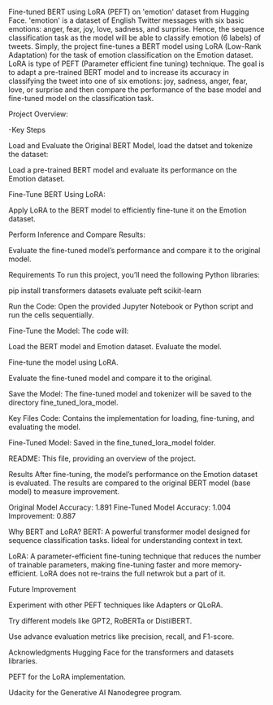Fine-tuned BERT using LoRA (PEFT) on 'emotion' dataset from Hugging Face. 'emotion' is a dataset of English Twitter messages with six basic emotions: anger, fear, joy, love, sadness, and surprise.
Hence, the sequence classification task as the model will be able to classify emotion (6 labels) of tweets.
Simply, the project fine-tunes a BERT model using LoRA (Low-Rank Adaptation) for the task of emotion classification on the Emotion dataset. 
LoRA is type of PEFT (Parameter efficient fine tuning) technique. 
The goal is to adapt a pre-trained BERT model and to increase its accuracy in classifying the tweet into one of six emotions: joy, sadness, anger, fear, love, or surprise and then compare the performance of the base model and fine-tuned model on the classification task.

Project Overview:

-Key Steps

Load and Evaluate the Original BERT Model, load the datset and tokenize the dataset:

Load a pre-trained BERT model and evaluate its performance on the Emotion dataset.

Fine-Tune BERT Using LoRA:

Apply LoRA to the BERT model to efficiently fine-tune it on the Emotion dataset.

Perform Inference and Compare Results:

Evaluate the fine-tuned model’s performance and compare it to the original model.

Requirements
To run this project, you’ll need the following Python libraries:

pip install transformers datasets evaluate peft scikit-learn

Run the Code:
Open the provided Jupyter Notebook or Python script and run the cells sequentially.

Fine-Tune the Model:
The code will:

Load the BERT model and Emotion dataset. Evaluate the model.

Fine-tune the model using LoRA.

Evaluate the fine-tuned model and compare it to the original.

Save the Model:
The fine-tuned model and tokenizer will be saved to the directory fine_tuned_lora_model.

Key Files
Code: Contains the implementation for loading, fine-tuning, and evaluating the model.

Fine-Tuned Model: Saved in the fine_tuned_lora_model folder.

README: This file, providing an overview of the project.



Results
After fine-tuning, the model’s performance on the Emotion dataset is evaluated. The results are compared to the original BERT model (base model) to measure improvement.


Original Model Accuracy: 1.891 
Fine-Tuned Model Accuracy: 1.004
Improvement: 0.887



Why BERT and LoRA?
BERT: A powerful transformer model designed for sequence classification tasks. Iideal for understanding context in text.

LoRA: A parameter-efficient fine-tuning technique that reduces the number of trainable parameters, making fine-tuning faster and more memory-efficient. LoRA does not re-trains the full netwrok but a part of it.


Future Improvement

Experiment with other PEFT techniques like Adapters or QLoRA.

Try different models like GPT2, RoBERTa or DistilBERT.

Use advance evaluation metrics like precision, recall, and F1-score.


Acknowledgments
Hugging Face for the transformers and datasets libraries.

PEFT for the LoRA implementation.

Udacity for the Generative AI Nanodegree program.



